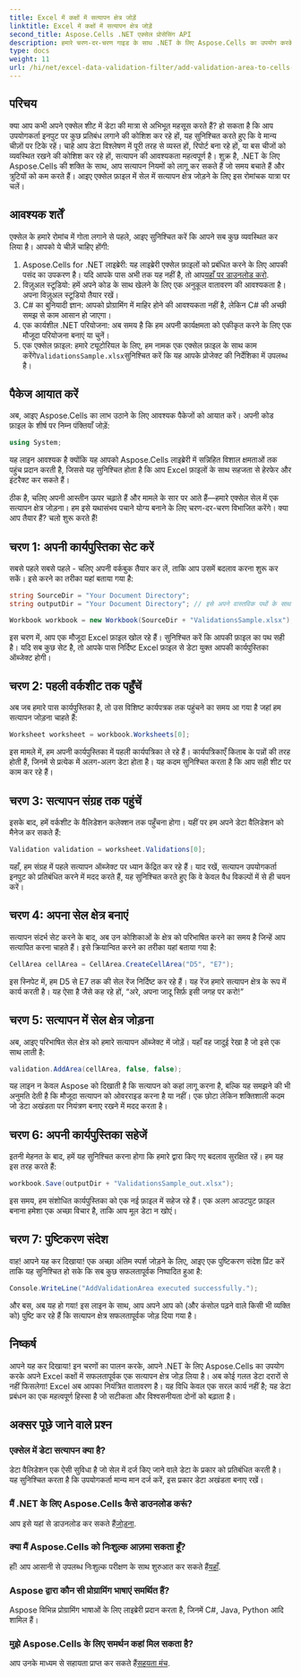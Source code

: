 ```yaml
---
title: Excel में कक्षों में सत्यापन क्षेत्र जोड़ें
linktitle: Excel में कक्षों में सत्यापन क्षेत्र जोड़ें
second_title: Aspose.Cells .NET एक्सेल प्रोसेसिंग API
description: हमारे चरण-दर-चरण गाइड के साथ .NET के लिए Aspose.Cells का उपयोग करके Excel में सत्यापन क्षेत्र जोड़ना सीखें। अपनी डेटा अखंडता को बढ़ाएँ।
type: docs
weight: 11
url: /hi/net/excel-data-validation-filter/add-validation-area-to-cells-in-excel/
---
```

## परिचय

क्या आप कभी अपने एक्सेल शीट में डेटा की मात्रा से अभिभूत महसूस करते हैं? हो सकता है कि आप उपयोगकर्ता इनपुट पर कुछ प्रतिबंध लगाने की कोशिश कर रहे हों, यह सुनिश्चित करते हुए कि वे मान्य चीज़ों पर टिके रहें। चाहे आप डेटा विश्लेषण में पूरी तरह से व्यस्त हों, रिपोर्ट बना रहे हों, या बस चीजों को व्यवस्थित रखने की कोशिश कर रहे हों, सत्यापन की आवश्यकता महत्वपूर्ण है। शुक्र है, .NET के लिए Aspose.Cells की शक्ति के साथ, आप सत्यापन नियमों को लागू कर सकते हैं जो समय बचाते हैं और त्रुटियों को कम करते हैं। आइए एक्सेल फ़ाइल में सेल में सत्यापन क्षेत्र जोड़ने के लिए इस रोमांचक यात्रा पर चलें।

## आवश्यक शर्तें

एक्सेल के हमारे रोमांच में गोता लगाने से पहले, आइए सुनिश्चित करें कि आपने सब कुछ व्यवस्थित कर लिया है। आपको ये चीज़ें चाहिए होंगी:

1.  Aspose.Cells for .NET लाइब्रेरी: यह लाइब्रेरी एक्सेल फ़ाइलों को प्रबंधित करने के लिए आपकी पसंद का उपकरण है। यदि आपके पास अभी तक यह नहीं है, तो आप[यहाँ पर डाउनलोड करो](https://releases.aspose.com/cells/net/).
2. विज़ुअल स्टूडियो: हमें अपने कोड के साथ खेलने के लिए एक अनुकूल वातावरण की आवश्यकता है। अपना विज़ुअल स्टूडियो तैयार रखें।
3. C# का बुनियादी ज्ञान: आपको प्रोग्रामिंग में माहिर होने की आवश्यकता नहीं है, लेकिन C# की अच्छी समझ से काम आसान हो जाएगा।
4. एक कार्यशील .NET परियोजना: अब समय है कि हम अपनी कार्यक्षमता को एकीकृत करने के लिए एक मौजूदा परियोजना बनाएं या चुनें।
5.  एक एक्सेल फ़ाइल: हमारे ट्यूटोरियल के लिए, हम नामक एक एक्सेल फ़ाइल के साथ काम करेंगे`ValidationsSample.xlsx`सुनिश्चित करें कि यह आपके प्रोजेक्ट की निर्देशिका में उपलब्ध है।

## पैकेज आयात करें

अब, आइए Aspose.Cells का लाभ उठाने के लिए आवश्यक पैकेजों को आयात करें। अपनी कोड फ़ाइल के शीर्ष पर निम्न पंक्तियाँ जोड़ें:

```csharp
using System;
```

यह लाइन आवश्यक है क्योंकि यह आपको Aspose.Cells लाइब्रेरी में सन्निहित विशाल क्षमताओं तक पहुंच प्रदान करती है, जिससे यह सुनिश्चित होता है कि आप Excel फ़ाइलों के साथ सहजता से हेरफेर और इंटरैक्ट कर सकते हैं।

ठीक है, चलिए अपनी आस्तीन ऊपर चढ़ाते हैं और मामले के सार पर आते हैं—हमारे एक्सेल सेल में एक सत्यापन क्षेत्र जोड़ना। हम इसे यथासंभव पचाने योग्य बनाने के लिए चरण-दर-चरण विभाजित करेंगे। क्या आप तैयार हैं? चलो शुरू करते हैं!

## चरण 1: अपनी कार्यपुस्तिका सेट करें

सबसे पहले सबसे पहले - चलिए अपनी वर्कबुक तैयार कर लें, ताकि आप उसमें बदलाव करना शुरू कर सकें। इसे करने का तरीका यहां बताया गया है:

```csharp
string SourceDir = "Your Document Directory";
string outputDir = "Your Document Directory"; // इसे अपने वास्तविक पथों के साथ अद्यतन करें.

Workbook workbook = new Workbook(SourceDir + "ValidationsSample.xlsx");
```

इस चरण में, आप एक मौजूदा Excel फ़ाइल खोल रहे हैं। सुनिश्चित करें कि आपकी फ़ाइल का पथ सही है। यदि सब कुछ सेट है, तो आपके पास निर्दिष्ट Excel फ़ाइल से डेटा युक्त आपकी कार्यपुस्तिका ऑब्जेक्ट होगी।

## चरण 2: पहली वर्कशीट तक पहुँचें

अब जब हमारे पास कार्यपुस्तिका है, तो उस विशिष्ट कार्यपत्रक तक पहुंचने का समय आ गया है जहां हम सत्यापन जोड़ना चाहते हैं:

```csharp
Worksheet worksheet = workbook.Worksheets[0];
```

इस मामले में, हम अपनी कार्यपुस्तिका में पहली कार्यपत्रिका ले रहे हैं। कार्यपत्रिकाएँ किताब के पन्नों की तरह होती हैं, जिनमें से प्रत्येक में अलग-अलग डेटा होता है। यह कदम सुनिश्चित करता है कि आप सही शीट पर काम कर रहे हैं।

## चरण 3: सत्यापन संग्रह तक पहुंचें

इसके बाद, हमें वर्कशीट के वैलिडेशन कलेक्शन तक पहुँचना होगा। यहीं पर हम अपने डेटा वैलिडेशन को मैनेज कर सकते हैं:

```csharp
Validation validation = worksheet.Validations[0];
```

यहाँ, हम संग्रह में पहले सत्यापन ऑब्जेक्ट पर ध्यान केंद्रित कर रहे हैं। याद रखें, सत्यापन उपयोगकर्ता इनपुट को प्रतिबंधित करने में मदद करते हैं, यह सुनिश्चित करते हुए कि वे केवल वैध विकल्पों में से ही चयन करें।

## चरण 4: अपना सेल क्षेत्र बनाएं

सत्यापन संदर्भ सेट करने के बाद, अब उन कोशिकाओं के क्षेत्र को परिभाषित करने का समय है जिन्हें आप सत्यापित करना चाहते हैं। इसे क्रियान्वित करने का तरीका यहां बताया गया है:

```csharp
CellArea cellArea = CellArea.CreateCellArea("D5", "E7");
```

इस स्निपेट में, हम D5 से E7 तक की सेल रेंज निर्दिष्ट कर रहे हैं। यह रेंज हमारे सत्यापन क्षेत्र के रूप में कार्य करती है। यह ऐसा है जैसे कह रहे हों, “अरे, अपना जादू सिर्फ़ इसी जगह पर करो!”

## चरण 5: सत्यापन में सेल क्षेत्र जोड़ना

अब, आइए परिभाषित सेल क्षेत्र को हमारे सत्यापन ऑब्जेक्ट में जोड़ें। यहाँ वह जादुई रेखा है जो इसे एक साथ लाती है:

```csharp
validation.AddArea(cellArea, false, false);
```

यह लाइन न केवल Aspose को दिखाती है कि सत्यापन को कहां लागू करना है, बल्कि यह समझने की भी अनुमति देती है कि मौजूदा सत्यापन को ओवरराइड करना है या नहीं। एक छोटा लेकिन शक्तिशाली कदम जो डेटा अखंडता पर नियंत्रण बनाए रखने में मदद करता है।

## चरण 6: अपनी कार्यपुस्तिका सहेजें

इतनी मेहनत के बाद, हमें यह सुनिश्चित करना होगा कि हमारे द्वारा किए गए बदलाव सुरक्षित रहें। हम यह इस तरह करते हैं:

```csharp
workbook.Save(outputDir + "ValidationsSample_out.xlsx");
```

इस समय, हम संशोधित कार्यपुस्तिका को एक नई फ़ाइल में सहेज रहे हैं। एक अलग आउटपुट फ़ाइल बनाना हमेशा एक अच्छा विचार है, ताकि आप मूल डेटा न खोएं।

## चरण 7: पुष्टिकरण संदेश

वाह! आपने यह कर दिखाया! एक अच्छा अंतिम स्पर्श जोड़ने के लिए, आइए एक पुष्टिकरण संदेश प्रिंट करें ताकि यह सुनिश्चित हो सके कि सब कुछ सफलतापूर्वक निष्पादित हुआ है:

```csharp
Console.WriteLine("AddValidationArea executed successfully.");
```

और बस, अब यह हो गया! इस लाइन के साथ, आप अपने आप को (और कंसोल पढ़ने वाले किसी भी व्यक्ति को) पुष्टि कर रहे हैं कि सत्यापन क्षेत्र सफलतापूर्वक जोड़ दिया गया है।

## निष्कर्ष

आपने यह कर दिखाया! इन चरणों का पालन करके, आपने .NET के लिए Aspose.Cells का उपयोग करके अपने Excel कक्षों में सफलतापूर्वक एक सत्यापन क्षेत्र जोड़ लिया है। अब कोई गलत डेटा दरारों से नहीं फिसलेगा! Excel अब आपका नियंत्रित वातावरण है। यह विधि केवल एक सरल कार्य नहीं है; यह डेटा प्रबंधन का एक महत्वपूर्ण हिस्सा है जो सटीकता और विश्वसनीयता दोनों को बढ़ाता है।

## अक्सर पूछे जाने वाले प्रश्न

### एक्सेल में डेटा सत्यापन क्या है?
डेटा वैलिडेशन एक ऐसी सुविधा है जो सेल में दर्ज किए जाने वाले डेटा के प्रकार को प्रतिबंधित करती है। यह सुनिश्चित करता है कि उपयोगकर्ता मान्य मान दर्ज करें, इस प्रकार डेटा अखंडता बनाए रखें।

### मैं .NET के लिए Aspose.Cells कैसे डाउनलोड करूं?
 आप इसे यहां से डाउनलोड कर सकते हैं[जोड़ना](https://releases.aspose.com/cells/net/).

### क्या मैं Aspose.Cells को निःशुल्क आज़मा सकता हूँ?
 हाँ! आप आसानी से उपलब्ध निःशुल्क परीक्षण के साथ शुरुआत कर सकते हैं[यहाँ](https://releases.aspose.com/).

### Aspose द्वारा कौन सी प्रोग्रामिंग भाषाएं समर्थित हैं?
Aspose विभिन्न प्रोग्रामिंग भाषाओं के लिए लाइब्रेरी प्रदान करता है, जिनमें C#, Java, Python आदि शामिल हैं।

### मुझे Aspose.Cells के लिए समर्थन कहां मिल सकता है?
 आप उनके माध्यम से सहायता प्राप्त कर सकते हैं[सहयता मंच](https://forum.aspose.com/c/cells/9).